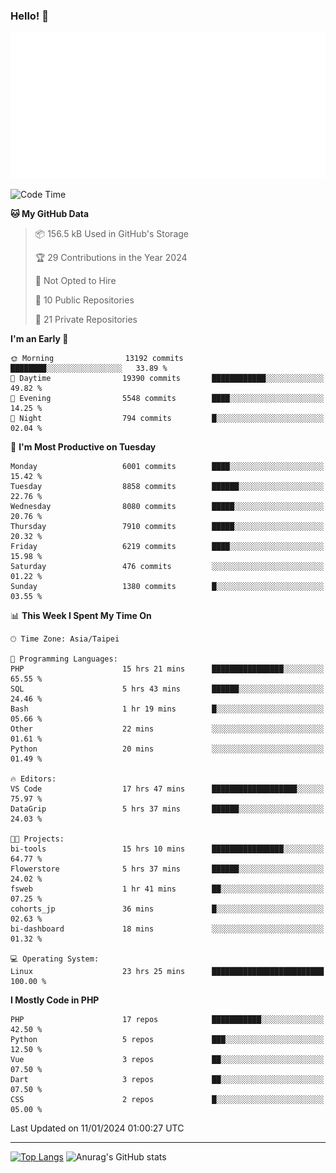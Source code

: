 ### Hello! 👋

![Metrics](/metrics.classic.svg)

<!--START_SECTION:waka-->
![Code Time](http://img.shields.io/badge/Code%20Time-1%2C030%20hrs%2023%20mins-blue)

**🐱 My GitHub Data** 

> 📦 156.5 kB Used in GitHub's Storage 
 > 
> 🏆 29 Contributions in the Year 2024
 > 
> 🚫 Not Opted to Hire
 > 
> 📜 10 Public Repositories 
 > 
> 🔑 21 Private Repositories 
 > 
**I'm an Early 🐤** 

```text
🌞 Morning                13192 commits       ████████░░░░░░░░░░░░░░░░░   33.89 % 
🌆 Daytime                19390 commits       ████████████░░░░░░░░░░░░░   49.82 % 
🌃 Evening                5548 commits        ████░░░░░░░░░░░░░░░░░░░░░   14.25 % 
🌙 Night                  794 commits         █░░░░░░░░░░░░░░░░░░░░░░░░   02.04 % 
```
📅 **I'm Most Productive on Tuesday** 

```text
Monday                   6001 commits        ████░░░░░░░░░░░░░░░░░░░░░   15.42 % 
Tuesday                  8858 commits        ██████░░░░░░░░░░░░░░░░░░░   22.76 % 
Wednesday                8080 commits        █████░░░░░░░░░░░░░░░░░░░░   20.76 % 
Thursday                 7910 commits        █████░░░░░░░░░░░░░░░░░░░░   20.32 % 
Friday                   6219 commits        ████░░░░░░░░░░░░░░░░░░░░░   15.98 % 
Saturday                 476 commits         ░░░░░░░░░░░░░░░░░░░░░░░░░   01.22 % 
Sunday                   1380 commits        █░░░░░░░░░░░░░░░░░░░░░░░░   03.55 % 
```


📊 **This Week I Spent My Time On** 

```text
🕑︎ Time Zone: Asia/Taipei

💬 Programming Languages: 
PHP                      15 hrs 21 mins      ████████████████░░░░░░░░░   65.55 % 
SQL                      5 hrs 43 mins       ██████░░░░░░░░░░░░░░░░░░░   24.46 % 
Bash                     1 hr 19 mins        █░░░░░░░░░░░░░░░░░░░░░░░░   05.66 % 
Other                    22 mins             ░░░░░░░░░░░░░░░░░░░░░░░░░   01.61 % 
Python                   20 mins             ░░░░░░░░░░░░░░░░░░░░░░░░░   01.49 % 

🔥 Editors: 
VS Code                  17 hrs 47 mins      ███████████████████░░░░░░   75.97 % 
DataGrip                 5 hrs 37 mins       ██████░░░░░░░░░░░░░░░░░░░   24.03 % 

🐱‍💻 Projects: 
bi-tools                 15 hrs 10 mins      ████████████████░░░░░░░░░   64.77 % 
Flowerstore              5 hrs 37 mins       ██████░░░░░░░░░░░░░░░░░░░   24.02 % 
fsweb                    1 hr 41 mins        ██░░░░░░░░░░░░░░░░░░░░░░░   07.25 % 
cohorts_jp               36 mins             █░░░░░░░░░░░░░░░░░░░░░░░░   02.63 % 
bi-dashboard             18 mins             ░░░░░░░░░░░░░░░░░░░░░░░░░   01.32 % 

💻 Operating System: 
Linux                    23 hrs 25 mins      █████████████████████████   100.00 % 
```

**I Mostly Code in PHP** 

```text
PHP                      17 repos            ███████████░░░░░░░░░░░░░░   42.50 % 
Python                   5 repos             ███░░░░░░░░░░░░░░░░░░░░░░   12.50 % 
Vue                      3 repos             ██░░░░░░░░░░░░░░░░░░░░░░░   07.50 % 
Dart                     3 repos             ██░░░░░░░░░░░░░░░░░░░░░░░   07.50 % 
CSS                      2 repos             █░░░░░░░░░░░░░░░░░░░░░░░░   05.00 % 
```




 Last Updated on 11/01/2024 01:00:27 UTC
<!--END_SECTION:waka-->

<hr>

<span style="display:inline-block">[![Top Langs](https://github-readme-stats.vercel.app/api/top-langs/?username=maureendadap&layout=compact&theme=transparent)](https://github.com/anuraghazra/github-readme-stats)</span>
<span style="display:inline-block">![Anurag's GitHub stats](https://github-readme-stats.vercel.app/api?username=maureendadap&show_icons=true&theme=transparent&count_private=true)</span>

<!--
**MaureenDadap/maureendadap** is a ✨ _special_ ✨ repository because its `README.md` (this file) appears on your GitHub profile.

Here are some ideas to get you started:

- 🔭 I’m currently working on ...
- 🌱 I’m currently learning ...
- 👯 I’m looking to collaborate on ...
- 🤔 I’m looking for help with ...
- 💬 Ask me about ...
- 📫 How to reach me: ...
- 😄 Pronouns: ...
- ⚡ Fun fact: ...
-->
